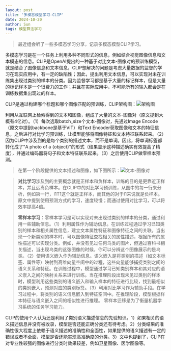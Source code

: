 ```yaml
---
layout: post
title: '多模态模型学习—CLIP'
date: 2024-10-20 
author: Sun
tags: 模型算法学习
---
```


> 最近组会听了一些多模态学习分享，记录多模态模型CLIP学习。

多模态学习是在一个任务上利用多种不同形式的信息，例如结合视觉图像信息和文本模态的信息。CLIP是OpenAI提出的一种基于对比文本-图像对的预训练模型，就是结合了图像信息和文本信息，CLIP想解决的问题是考虑大量数据的监督的学习在现实应用中，有一定的缺陷性；因此，提出利用文本信息，可以实现对未在训练集出现过类别的样本的分类。因为监督学习都是基于大量的标记样本，但是大量的标记样本是一个很费力的工作；并且在实际应用中，不可能所有的输入都会是在训练数据集出现过的样本。

CLIP是通过构建哪个标题和哪个图像匹配的预训练，CLIP架构图：![架构图](https://pic.imgdb.cn/item/67136129d29ded1a8c4ba31a.png)

利用从互联网上检索得到的文本和图像，组成了大量的文本-图像对（原文提到大概有4亿对）。（1）每次选取batch_size个文本-图像对，先通过Image Encode（原文中提到backbone是基于ViT）和Text Encoder获取图像和文本的特征信息，之后进行对比学习预训练，让模型能够将图像特征和文本特征联系起来。（2）因为CLIP中涉及到的是每个类别的描述文本，而不是单词。因此，将单词标签都转化成了"A photo of a {object}"的形式（结果显示这种描述确实有效提高了精度），并通过编码器将句子和文本特征联系起来。（3）之后使用CLIP做零样本预测。

> 在第一个阶段提供的文本描述和图像，如下图所示：![文本-图像对](https://pic.imgdb.cn/item/67136e53d29ded1a8c63c54f.png)

> **对比学习**涉及到的主要概念就是正样本和负样本，训练的目的是更靠近正样本，并且远离负样本。在CLIP中的对比学习预训练，从图中的每一行来分析，例如第一行，I1T1这个就是正样本，而其他的对于I1来说就是负样本。原文中提到使用预测方式的学习，速度较慢；而通过使用对比学习，可以将效率提高4倍。
> 
> **零样本学习**：零样本学习是可以实现对未出现过类别的样本的分类，通过利用一些辅助信息。（1）利用属性作为辅助信息。在训练过程通过学习已知类别的样本和相关属性信息，建立文本属性特征和图像特征之间的关联。当出现一个新类别的样本时，可以图像特征查找相关的属性描述，根据所有的属性描述可以实现分类。例如，并没有见过任何鸟类的图片，但通过百科书相关描述，当出现鸟类的这张图像的时候，你可以分辨这个图像展示的是鸟类。（2）使用语义嵌入作为辅助信息。语义嵌入是将类别的描述（如文本标签、属性等）映射到高维向量空间中的过程，这些向量能够捕捉类别之间的语义关系和特征。在训练过程中，模型通过学习已知类别样本和其对应的语义嵌入之间的映射关系来进行训练。当在推理阶段出现未见过类别的样本时，模型利用这些类别的语义嵌入和输入样本的特征进行比较，找到最相似的类别嵌入，预测对应的类别标签。（3）利用对比学习作为辅助手段。在学习过程中，将类别的语义信息嵌入到特征空间中。在推理阶段，模型根据样本特征与语义嵌入之间的相似性进行推理。
> 零样本迁移是为了衡量机器学习系统的任务学习能力。

CLIP的使用个人认为还是利用了类别语义描述信息的先验知识。1）如果相关的语义描述信息并没有被收录，模型是否还能正确分类还有待考虑。2）分类结果的准确性很大程度上依赖于语义描述的准确性和全面性，如果提供的语义描述有一定的错误或者不全面，模型是否还能实现高准确度的分类。3）文中也提到了，CLIP在对专业性较强的图像进行分类时效果较差，例如卫星图像、医学图像等。

